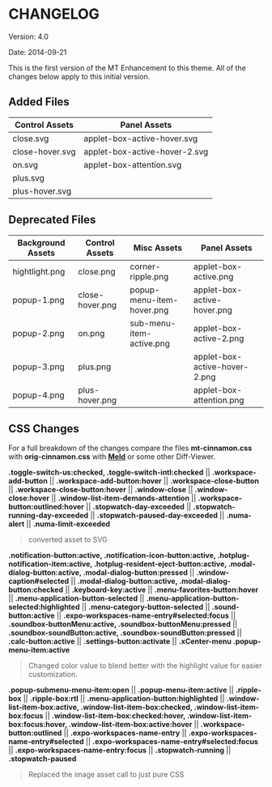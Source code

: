 CHANGELOG
===

Version: 4.0

Date: 2014-09-21

This is the first version of the MT Enhancement to this theme. All of the changes below apply to this initial version.

Added Files
---
|Control Assets|Panel Assets|
|--------|--------|
|close.svg|applet-box-active-hover.svg|
|close-hover.svg|applet-box-active-hover-2.svg|
|on.svg|applet-box-attention.svg|
|plus.svg|
|plus-hover.svg|

Deprecated Files
----
|Background Assets|Control Assets|Misc Assets|Panel Assets|
|--------|--------|--------|--------|
|hightlight.png|close.png|corner-ripple.png|applet-box-active.png|
|popup-1.png|close-hover.png|popup-menu-item-hover.png|applet-box-active-hover.png|
|popup-2.png|on.png|sub-menu-item-active.png|applet-box-active-2.png|
|popup-3.png|plus.png||applet-box-active-hover-2.png|
|popup-4.png|plus-hover.png||applet-box-attention.png|

CSS Changes
---

For a full breakdown of the changes compare the files **mt-cinnamon.css** with **orig-cinnamon.css** with [**Meld**](http://meldmerge.org/) or some other Diff-Viewer.

**.toggle-switch-us:checked, .toggle-switch-intl:checked** || **.workspace-add-button** || **.workspace-add-button:hover** || **.workspace-close-button** || **.workspace-close-button:hover** || **.window-close** || **.window-close:hover** || **.window-list-item-demands-attention** || **.workspace-button:outlined:hover** || **.stopwatch-day-exceeded** || **.stopwatch-running-day-exceeded** || **.stopwatch-paused-day-exceeded** || **.numa-alert** || **.numa-limit-exceeded**
> converted asset to SVG

**.notification-button:active, .notification-icon-button:active, .hotplug-notification-item:active, .hotplug-resident-eject-button:active, .modal-dialog-button:active, .modal-dialog-button:pressed** || **.window-caption#selected** || **.modal-dialog-button:active, .modal-dialog-button:checked** || **.keyboard-key:active** || **.menu-favorites-button:hover** || **.menu-application-button-selected** || **.menu-application-button-selected:highlighted** || **.menu-category-button-selected** || **.sound-button:active** || **.expo-workspaces-name-entry#selected:focus** || **.soundbox-buttonMenu:active, .soundbox-buttonMenu:pressed** || **.soundbox-soundButton:active, .soundbox-soundButton:pressed** || **.calc-button:active** || **.settings-button:activate** || **.xCenter-menu .popup-menu-item:active**
> Changed color value to blend better with the highlight value for easier customization.

**.popup-submenu-menu-item:open** || **.popup-menu-item:active** || **.ripple-box** || **.ripple-box:rtl** || **.menu-application-button:highlighted** || **.window-list-item-box:active, .window-list-item-box:checked, .window-list-item-box:focus** || **.window-list-item-box:checked:hover, .window-list-item-box:focus:hover, .window-list-item-box:active:hover** || **.workspace-button:outlined** || **.expo-workspaces-name-entry** || **.expo-workspaces-name-entry#selected** || **.expo-workspaces-name-entry#selected:focus** || **.expo-workspaces-name-entry:focus** || **.stopwatch-running** || **.stopwatch-paused**
> Replaced the image asset call to just pure CSS